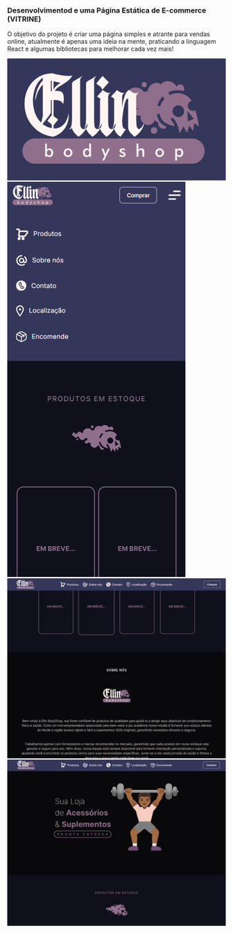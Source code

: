 ### Desenvolvimentod e uma Página Estática de E-commerce (VITRINE)
O objetivo do projeto é criar uma página simples e atrante para vendas online, atualmente é apenas uma ideia na mente, praticando a linguagem React e algumas bibliotecas para melhorar cada vez mais!

<img src="/public/images/4.png" alt="Foto da página">
<img src="/public/images/1.png" alt="Foto da página">
<img src="/public/images/2.png" alt="Foto da página">
<img src="/public/images/3.png" alt="Foto da página">



